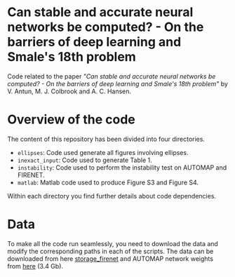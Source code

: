 # Can stable and accurate neural networks be computed? - On the barriers of deep learning and Smale's 18th problem

Code related to the paper *"Can stable and accurate neural networks be computed? - On the barriers of deep learning and Smale's 18th problem"* by V. Antun, M. J. Colbrook and A. C. Hansen.

# Overview of the code

The content of this repository has been divided into four directories. 

* `ellipses`: Code used generate all figures involving ellipses.
* `inexact_input`: Code used to generate Table 1. 
* `instability`: Code used to perform the instability test on AUTOMAP and FIRENET.
* `matlab`: Matlab code used to produce Figure S3 and Figure S4.

Within each directory you find further details about code dependencies. 

# Data
To make all the code run seamlessly, you need to download the data and modify the corresponding paths in each of the scripts. The data can be downloaded from here [storage_firenet](https://www.mn.uio.no/math/english/people/aca/vegarant/data/storage_firenet_v2.zip) and AUTOMAP network weights from [here](https://www.mn.uio.no/math/english/people/aca/vegarant/data/cs_poisson_for_vegard.h5) (3.4 Gb).

